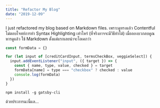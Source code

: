 ```yaml
---
title: "Refactor My Blog"
date: "2019-12-09"
---
```


I just refactored my blog based on Markdown files. เพราะดูทรงแล้ว Contentful ไม่ตอบโจทย์การทำ Syntax Highlighting เท่าไหร่ (ที่จริงอาจจะมีวิธีทำได้) เมื่อลองบวกลบคูณหารดูแล้ว ใช้ Markdown ตั้งแต่แรกเลยน่าจะโอเคกว่า

```javascript
const formData = {}

for (let input of [creditCardInput, termsCheckBox, veggieSelect]) {
  input.addEventListener("input", ({ target }) => {
    const { name, type, value, checked } = target
    formData[name] = type === "checkbox" ? checked : value
    console.log(formData)
  })
}
```

```shell
npm install -g gatsby-cli
```

ด้วยประการฉะนี้แล...
